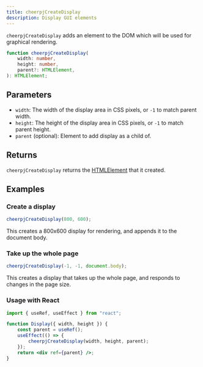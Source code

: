 ```yaml
---
title: cheerpjCreateDisplay
description: Display GUI elements
---
```


`cheerpjCreateDisplay` adds an element to the DOM which will be used for graphical rendering.

```ts
function cheerpjCreateDisplay(
	width: number,
	height: number,
	parent?: HTMLElement,
): HTMLElement;
```

## Parameters

- `width`: The width of the display area in CSS pixels, or `-1` to match parent width.
- `height`: The height of the display area in CSS pixels, or `-1` to match parent height.
- `parent` (optional): Element to add display as a child of.

## Returns

`cheerpjCreateDisplay` returns the [HTMLElement] that it created.

## Examples

### Create a display

```js
cheerpjCreateDisplay(800, 600);
```

This creates a 800x600 display for rendering, and appends it to the document body.

### Take up the whole page

```js
cheerpjCreateDisplay(-1, -1, document.body);
```

This creates a display that takes up the whole page, and responds to changes in the page size.

### Usage with React

```jsx
import { useRef, useEffect } from "react";

function Display({ width, height }) {
	const parent = useRef();
	useEffect(() => {
		cheerpjCreateDisplay(width, height, parent);
	});
	return <div ref={parent} />;
}
```

[HTMLElement]: https://developer.mozilla.org/en-US/docs/Web/API/HTMLElement

